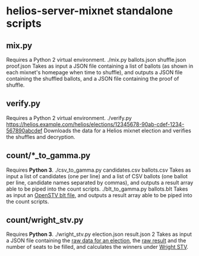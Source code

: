 # helios-server-mixnet standalone scripts

## mix.py
Requires a Python 2 virtual environment.
    ./mix.py ballots.json shuffle.json proof.json
Takes as input a JSON file containing a list of ballots (as shown in each mixnet's homepage when time to shuffle), and outputs a JSON file containing the shuffled ballots, and a JSON file containing the proof of shuffle.

## verify.py
Requires a Python 2 virtual environment.
    ./verify.py https://helios.example.com/helios/elections/12345678-90ab-cdef-1234-567890abcdef
Downloads the data for a Helios mixnet election and verifies the shuffles and decryption.

## count/*_to_gamma.py
Requires **Python 3**.
    ./csv_to_gamma.py candidates.csv ballots.csv
Takes as input a list of candidates (one per line) and a list of CSV ballots (one ballot per line, candidate names separated by commas), and outputs a result array able to be piped into the count scripts.
    ./blt_to_gamma.py ballots.blt
Takes as input an [OpenSTV blt file](https://stackoverflow.com/questions/2233695/how-do-i-generate-blt-files-for-openstv-elections-using-c), and outputs a result array able to be piped into the count scripts.

## count/wright_stv.py
Requires **Python 3**.
    ./wright_stv.py election.json result.json 2
Takes as input a JSON file containing the [raw data for an election](https://helios.example.com/helios/elections/12345678-90ab-cdef-1234-567890abcdef), the [raw result](https://helios.example.com/helios/elections/12345678-90ab-cdef-1234-567890abcdef/result) and the number of seats to be filled, and calculates the winners under [Wright STV](http://www.aph.gov.au/Parliamentary_Business/Committees/House_of_Representatives_Committees?url=/em/elect07/subs/sub051.1.pdf).

